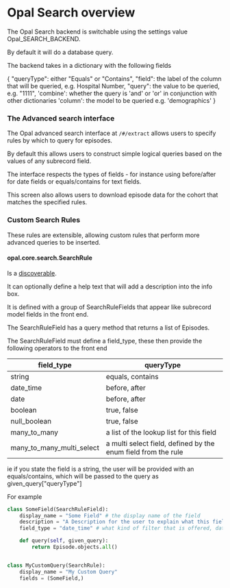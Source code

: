 # Opal Search overview

The Opal Search backend is switchable using the settings value Opal_SEARCH_BACKEND.

By default it will do a database query.

The backend takes in a dictionary with the following fields

{
      "queryType": either "Equals" or "Contains",
      "field": the label of the column that will be queried, e.g. Hospital Number,
      "query": the value to be queried, e.g. "1111",
      'combine': whether the query is 'and' or 'or' in conjunction with other dictionaries
      'column': the model to be queried e.g. 'demographics'
}


### The Advanced search interface

The Opal advanced search interface at `/#/extract` allows users to specify rules by which to query for episodes.

By default this allows users to construct simple logical queries based on the values of any subrecord field.

The interface respects the types of fields - for instance using before/after for date fields or equals/contains
for text fields.

This screen also allows users to download episode data for the cohort that matches the specified rules.

### Custom Search Rules

These rules are extensible, allowing custom rules that perform more advanced queries to be inserted.

#### opal.core.search.SearchRule

Is a [discoverable](../guides/discoverable.md).

It can optionally define a help text that will add a description into the info box.

It is defined with a group of SearchRuleFields that appear like subrecord model fields in the
front end.

The SearchRuleField has a query method that returns a list of Episodes.

The SearchRuleField must define a field_type, these then provide the following operators
to the front end

|  field_type | queryType   |
|---|---|
|  string | equals, contains  |
|  date_time | before, after  |
|  date | before, after  |
|  boolean | true, false  |
|  null_boolean | true, false  |
|  many_to_many | a list of the lookup list for this field  |
|  many_to_many_multi_select | a multi select field, defined by the enum field from the rule  |

ie if you state the field is a string, the user will be provided with an
equals/contains, which will be passed to the query as given_query["queryType"]



For example

```python
class SomeField(SearchRuleField):
    display_name = "Some Field" # the display name of the field
    description = "A Description for the user to explain what this field means"
    field_type = "date_time" # what kind of filter that is offered, datetime will off before and after

    def query(self, given_query):
        return Episode.objects.all()


class MyCustomQuery(SearchRule):
    display_name = "My Custom Query"
    fields = (SomeField,)
```
